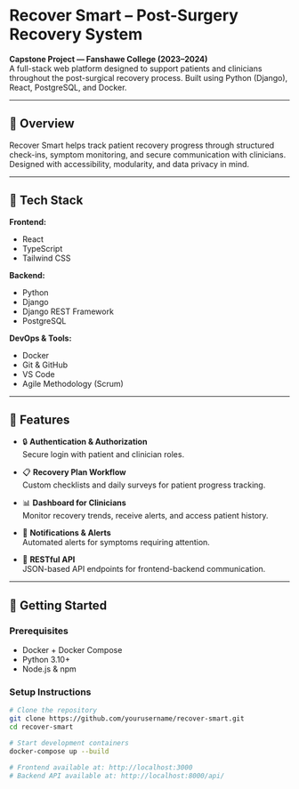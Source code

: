 # Recover Smart – Post-Surgery Recovery System

**Capstone Project — Fanshawe College (2023–2024)**  
A full-stack web platform designed to support patients and clinicians throughout the post-surgical recovery process. Built using Python (Django), React, PostgreSQL, and Docker.

---

## 🌟 Overview

Recover Smart helps track patient recovery progress through structured check-ins, symptom monitoring, and secure communication with clinicians. Designed with accessibility, modularity, and data privacy in mind.

---

## 🔧 Tech Stack

**Frontend:**
- React
- TypeScript
- Tailwind CSS

**Backend:**
- Python
- Django
- Django REST Framework
- PostgreSQL

**DevOps & Tools:**
- Docker
- Git & GitHub
- VS Code
- Agile Methodology (Scrum)

---

## 🔐 Features

- 🔒 **Authentication & Authorization**  
  Secure login with patient and clinician roles.

- 📋 **Recovery Plan Workflow**  
  Custom checklists and daily surveys for patient progress tracking.

- 📊 **Dashboard for Clinicians**  
  Monitor recovery trends, receive alerts, and access patient history.

- 📨 **Notifications & Alerts**  
  Automated alerts for symptoms requiring attention.

- 📁 **RESTful API**  
  JSON-based API endpoints for frontend-backend communication.

---

## 🚀 Getting Started

### Prerequisites
- Docker + Docker Compose
- Python 3.10+
- Node.js & npm

### Setup Instructions

```bash
# Clone the repository
git clone https://github.com/yourusername/recover-smart.git
cd recover-smart

# Start development containers
docker-compose up --build

# Frontend available at: http://localhost:3000
# Backend API available at: http://localhost:8000/api/

